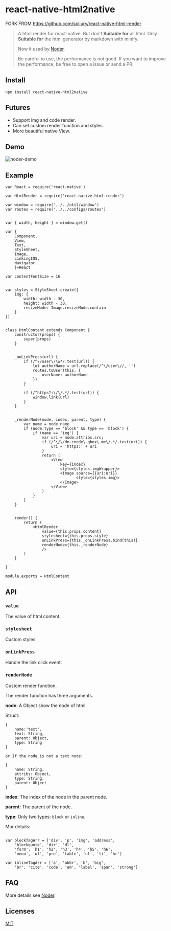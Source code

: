 # react-native-html2native

FORK FROM https://github.com/soliury/react-native-html-render

> A html render for react-native. But don't **Suitable for** all html. Only **Suitable for** the html generator by markdown with minify.
>
> Now it used by [Noder](https://github.com/soliury/noder-react-native).
>
> Be careful to use, the performance is not good. If you want to improve the performance, be free to open a issue or send a PR.


## Install

```
npm install react-native-html2native
```

## Futures

* Support img and code render.
* Can set custom render function and styles.
* More beautiful native View.

## Demo

![noder-demo](http://7lrzfj.com1.z0.glb.clouddn.com/soliurynoder-html-render.gif)

## Example

```
var React = require('react-native')

var HtmlRender = require('react-native-html-render')

var window = require('../../util/window')
var routes = require('../../configs/routes')


var { width, height } = window.get()

var {
    Component,
    View,
    Text,
    StyleSheet,
    Image,
    LinkingIOS,
    Navigator
    }=React

var contentFontSize = 16


var styles = StyleSheet.create({
    img: {
        width: width - 30,
        height: width - 30,
        resizeMode: Image.resizeMode.contain
    }
})


class HtmlContent extends Component {
    constructor(props) {
        super(props)
    }


    _onLinkPress(url) {
        if (/^\/user\/\w*/.test(url)) {
            let authorName = url.replace(/^\/user\//, '')
            routes.toUser(this, {
                userName: authorName
            })
        }

        if (/^https?:\/\/.*/.test(url)) {
            window.link(url)
        }
    }


    _renderNode(node, index, parent, type) {
        var name = node.name
        if (node.type == 'block' && type == 'block') {
            if (name == 'img') {
                var uri = node.attribs.src;
                if (/^\/\/dn-cnode\.qbox\.me\/.*/.test(uri)) {
                    uri = 'https:' + uri
                }
                return (
                    <View
                        key={index}
                        style={styles.imgWrapper}>
                        <Image source={{uri:uri}}
                               style={styles.img}>
                        </Image>
                    </View>
                )
            }
        }
    }


    render() {
        return (
            <HtmlRender
                value={this.props.content}
                stylesheet={this.props.style}
                onLinkPress={this._onLinkPress.bind(this)}
                renderNode={this._renderNode}
                />
        )
    }

}

module.exports = HtmlContent
```

## API

### `value`

The value of html content.

### `stylesheet`

Custom styles

### `onLinkPress`

Handle the link click event.

### `renderNode`

Custom render function.

The render function has three arguments.

**node**: A Object show the node of html.

Struct:

```
{
    name:'text',
    text: String,
    parent: Object,
    type: String
}

or If the node is not a text node:

{
    name: String,
    attribs: Object,
    type: String,
    parent: Object
}

```

**index**: The index of the node in the parent node.

**parent**: The parent of the node.

**type**: Only two types: `block` or `inline`.

Mor details:

```

var blockTagArr = ['div', 'p', 'img', 'address',
    'blockquote', 'dir', 'dl',
    'form', 'h1', 'h2', 'h3', 'h4', 'h5', 'h6',
    'menu', 'ol', 'pre', 'table', 'ul', 'li', 'hr']

var inlineTagArr = ['a', 'abbr', 'b', 'big',
    'br', 'cite', 'code', 'em', 'label', 'span', 'strong']

```

## FAQ

More details see [Noder](https://github.com/soliury/noder-react-native).

## Licenses

[MIT](https://opensource.org/licenses/MIT)
